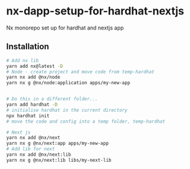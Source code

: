 # nx-dapp-setup-for-hardhat-nextjs

Nx monorepo set up for hardhat and nextjs app

## Installation

```bash
# Add nx lib
yarn add nx@latest -D
# Node - create project and move code from temp-hardhat
yarn nx add @nx/node
yarn nx g @nx/node:application apps/my-new-app


# Do this in a different folder...
yarn add hardhat -D
# initialise hardhat in the current directory
npx hardhat init
# move the code and config into a temp folder, temp-hardhat

# Next js
yarn nx add @nx/next
yarn nx g @nx/next:app apps/my-new-app
# Add lib for next
yarn nx add @nx/next:lib
yarn nx g @nx/next:lib libs/my-next-lib
```
